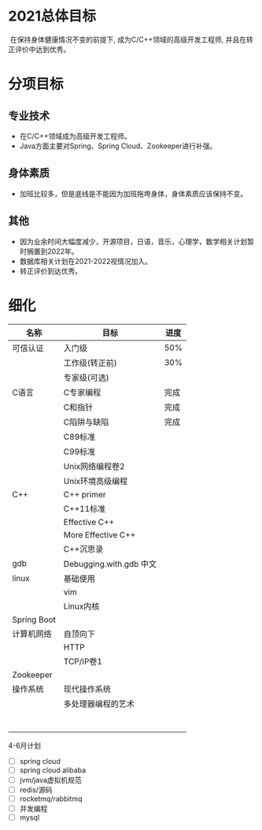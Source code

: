 # 2021总体目标

​	在保持身体健康情况不变的前提下, 成为C/C++领域的高级开发工程师, 并且在转正评价中达到优秀。

# 分项目标

## 专业技术

* 在C/C++领域成为高级开发工程师。
* Java方面主要对Spring、Spring Cloud、Zookeeper进行补强。

## 身体素质

* 加班比较多，但是底线是不能因为加班拖垮身体，身体素质应该保持不变。

## 其他

* 因为业余时间大幅度减少，开源项目，日语，音乐，心理学，数学相关计划暂时搁置到2022年。
* 数据库相关计划在2021-2022视情况加入。
* 转正评价到达优秀。

# 细化

| 名称        | 目标                    | 进度 |
| ----------- | ----------------------- | ---- |
| 可信认证    | 入门级                  | 50%  |
|             | 工作级(转正前)          | 30%  |
|             | 专家级(可选)            |      |
| C语言       | C专家编程               | 完成 |
|             | C和指针                 | 完成 |
|             | C陷阱与缺陷             | 完成 |
|             | C89标准                 |      |
|             | C99标准                 |      |
|             | Unix网络编程卷2         |      |
|             | Unix环境高级编程        |      |
| C++         | C++ primer              |      |
|             | C++11标准               |      |
|             | Effective C++           |      |
|             | More Effective C++      |      |
|             | C++沉思录               |      |
| gdb         | Debugging.with.gdb 中文 |      |
| linux       | 基础使用                |      |
|             | vim                     |      |
|             | Linux内核               |      |
| Spring Boot |                         |      |
| 计算机网络  | 自顶向下                |      |
|             | HTTP                    |      |
|             | TCP/IP卷1               |      |
| Zookeeper   |                         |      |
| 操作系统    | 现代操作系统            |      |
|             | 多处理器编程的艺术      |      |
|             |                         |      |
|             |                         |      |
|             |                         |      |
|             |                         |      |
|             |                         |      |
|             |                         |      |
|             |                         |      |

4-6月计划

- [ ] spring cloud
- [ ] spring cloud alibaba
- [ ] jvm/java虚拟机规范
- [ ] redis/源码
- [ ] rocketmq/rabbitmq
- [ ] 并发编程
- [ ] mysql